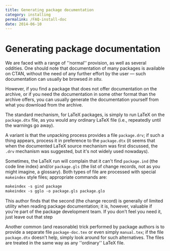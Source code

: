 ```yaml
---
title: Generating package documentation
category: installing
permalink: /FAQ-install-doc
date: 2014-06-10
---
```


# Generating package documentation

We are faced with a range of ''normal'' provision, as well as several
oddities.  One should note that documentation of many packages is
available on CTAN, without the need of any further effort by
the user&nbsp;&mdash; such documentation can usually be browsed _in situ_.

However, if you find a package that does not offer documentation on
the archive, or if you need the documentation in some other format
than the archive offers, you can usually generate the documentation
yourself from what you download from the archive.

The standard mechanism, for LaTeX packages, is simply to run
LaTeX on the `package.dtx` file, as you would any ordinary
LaTeX file (i.e., repeatedly until the warnings go away).

A variant is that the unpacking process provides a file
`package.drv`; if such a thing appears, process it in preference
to the `package.dtx` (it seems that when the documented LaTeX
source mechanism was first discussed, the `.drv` mechanism was
suggested, but it's not widely used nowadays).

Sometimes, the LaTeX run will complain that it can't find
`package.ind` (the code line index) and/or `package.gls`
(the list of change records, not as you might imagine, a glossary).
Both types of file are processed with special `makeindex`
style files; appropriate commands are:
```latex
makeindex -s gind package
makeindex -s gglo -o package.gls package.glo
```
This author finds that the second (the change record) is generally of
limited utility when reading package documentation; it is, however,
valuable if you're part of the package development team.  If you don't
feel you need it, just leave out that step

Another common (and reasonable) trick performed by package authors is
to provide a separate file `package-doc.tex` or even simply
`manual.tex`; if the file `package.dtx` doesn't help, simply
look around for such alternatives.  The files are treated in the same
way as any ''ordinary'' LaTeX file.

